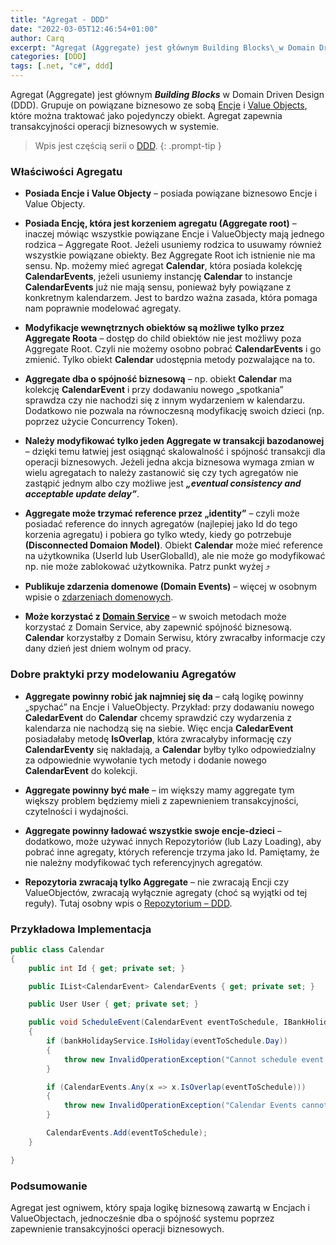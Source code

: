 ```yaml
---
title: "Agregat - DDD"
date: "2022-03-05T12:46:54+01:00"
author: Carq
excerpt: "Agregat (Aggregate) jest głównym Building Blocks\_w Domain Driven Design (DDD). Grupuje on powiązane biznesowo ze sobą Encje i Value Objects, które można traktować jako pojedynczy obiekt. Agregat zapewnia trakcyjność operacji biznesowych w systemie."
categories: [DDD]
tags: [.net, "c#", ddd]
---
```


Agregat (Aggregate) jest głównym **_Building Blocks_** w Domain Driven Design (DDD). Grupuje on powiązane biznesowo ze sobą [Encje](/posts/encje-podstawy-ddd/) i [Value Objects](/posts/value-objects/), które można traktować jako pojedynczy obiekt. Agregat zapewnia transakcyjności operacji biznesowych w systemie.

<!-- prettier-ignore-start  -->
> Wpis jest częścią serii o [DDD](/ddd/).
{: .prompt-tip }
<!-- prettier-ignore-end  -->

### Właściwości Agregatu

- **Posiada Encje i Value Objecty** – posiada powiązane biznesowo Encje i Value Objecty.

- **Posiada Encję, która jest korzeniem agregatu (Aggregate root)** – inaczej mówiąc wszystkie powiązane Encje i ValueObjecty mają jednego rodzica – Aggregate Root. Jeżeli usuniemy rodzica to usuwamy również wszystkie powiązane obiekty. Bez Aggregate Root ich istnienie nie ma sensu. Np. możemy mieć agregat **Calendar**, która posiada kolekcję **CalendarEvents**, jeżeli usuniemy instancję **Calendar** to instancje **CalendarEvents** już nie mają sensu, ponieważ były powiązane z konkretnym kalendarzem. Jest to bardzo ważna zasada, która pomaga nam poprawnie modelować agregaty.

- **Modyfikacje wewnętrznych obiektów są możliwe tylko przez Aggregate Roota** – dostęp do child obiektów nie jest możliwy poza Aggregate Root. Czyli nie możemy osobno pobrać **CalendarEvents** i go zmienić. Tylko obiekt **Calendar** udostępnia metody pozwalające na to.

- **Aggregate dba o spójność biznesową** – np. obiekt **Calendar** ma kolekcję **CalendarEvent** i przy dodawaniu nowego „spotkania” sprawdza czy nie nachodzi się z innym wydarzeniem w kalendarzu. Dodatkowo nie pozwala na równoczesną modyfikację swoich dzieci (np. poprzez użycie Concurrency Token).

- **Należy modyfikować tylko jeden Aggregate w transakcji bazodanowej** – dzięki temu łatwiej jest osiągnąć skalowalność i spójność transakcji dla operacji biznesowych. Jeżeli jedna akcja biznesowa wymaga zmian w wielu agregatach to należy zastanowić się czy tych agregatów nie zastąpić jednym albo czy możliwe jest **_„eventual consistency and acceptable update delay”_**.

- **Aggregate może trzymać reference przez „identity”** – czyli może posiadać reference do innych agregatów (najlepiej jako Id do tego korzenia agregatu) i pobiera go tylko wtedy, kiedy go potrzebuje **(Disconnected Domaion Model)**. Obiekt **Calendar** może mieć reference na użytkownika (UserId lub UserGlobalId), ale nie może go modyfikować np. nie może zablokować użytkownika. Patrz punkt wyżej ⤴️

- **Publikuje zdarzenia domenowe (Domain Events)** – więcej w osobnym wpisie o [zdarzeniach domenowych](/posts/zdarzenia-domenowe-ddd/).

- **Może korzystać z [Domain Service](/posts/domain-services-ddd/)** – w swoich metodach może korzystać z Domain Service, aby zapewnić spójność biznesową. **Calendar** korzystałby z Domain Serwisu, który zwracałby informacje czy dany dzień jest dniem wolnym od pracy.

### Dobre praktyki przy modelowaniu Agregatów

- **Aggregate powinny robić jak najmniej się da** – całą logikę powinny „spychać” na Encje i ValueObjecty. Przykład: przy dodawaniu nowego **CaledarEvent** do **Calendar** chcemy sprawdzić czy wydarzenia z kalendarza nie nachodzą się na siebie. Więc encja **CaledarEvent** posiadałaby metodę **IsOverlap**, która zwracałyby informację czy **CalendarEventy** się nakładają, a **Calendar** byłby tylko odpowiedzialny za odpowiednie wywołanie tych metody i dodanie nowego **CalendarEvent** do kolekcji.

- **Aggregate powinny być małe** – im większy mamy aggregate tym większy problem będziemy mieli z zapewnieniem transakcyjności, czytelności i wydajności.

- **Aggregate powinny ładować wszystkie swoje encje-dzieci** – dodatkowo, może używać innych Repozytoriów (lub Lazy Loading), aby pobrać inne agregaty, których referencje trzyma jako Id. Pamiętamy, że nie należny modyfikować tych referencyjnych agregatów.

- **Repozytoria zwracają tylko Aggregate** – nie zwracają Encji czy ValueObjectów, zwracają wyłącznie agregaty (choć są wyjątki od tej reguły). Tutaj osobny wpis o [Repozytorium – DDD](/posts/repozytorium-ddd/).

### Przykładowa Implementacja

```csharp
public class Calendar
{
    public int Id { get; private set; }

    public IList<CalendarEvent> CalendarEvents { get; private set; }

    public User User { get; private set; }

    public void ScheduleEvent(CalendarEvent eventToSchedule, IBankHolidayService bankHolidayService)
    {
        if (bankHolidayService.IsHoliday(eventToSchedule.Day))
        {
            throw new InvalidOperationException("Cannot schedule event on bank holiday!");
        }

        if (CalendarEvents.Any(x => x.IsOverlap(eventToSchedule)))
        {
            throw new InvalidOperationException("Calendar Events cannot overlap!");
        }

        CalendarEvents.Add(eventToSchedule);
    }

}

```

### Podsumowanie

Agregat jest ogniwem, który spaja logikę biznesową zawartą w Encjach i ValueObjectach, jednocześnie dba o spójność systemu poprzez zapewnienie transakcyjności operacji biznesowych.
